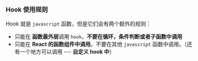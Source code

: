 ### Hook 使用规则

Hook 就是 `javascript` 函数，但是它们会有两个额外的规则：

- 只能在 **函数最外层**调用 `hook`，**不要在循环，条件判断或者子函数中调用**
- 只能在 **React 的函数组件中调用**。不要在其他 `javascript` 函数中调用。（还有一个地方可以调用 --- **自定义 hook 中**）